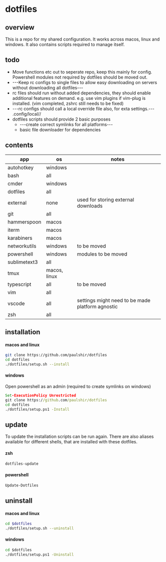 dotfiles
========

## overview ##
This is a repo for my shared configuration. It works across macos, linux and windows. It also contains scripts required to manage itself.

## todo ##
* Move functions etc out to seperate repo, keep this mainly for config. Powershell modules not required by dotfiles should be moved out.
* ---Keep rc configs to single files to allow easy downloading on servers without downloading all dotfiles---
* rc files should run without added dependencies, they should enable additional features on demand. e.g. use vim plugins if vim-plug is installed. (vim completed, zshrc still needs to be fixed)
* ---rc configs should call a local override file also, for exta settings.--- .config/local/<app>/
* dotfiles scripts should provide 2 basic purposes
  + ---create correct symlinks for all platforms---
  + basic file downloader for dependencies

## contents ##
| app          | os           | notes |
|--------------|--------------|-------|
| autohotkey   | windows      | |
| bash         | all          | |
| cmder        | windows      | |
| dotfiles     | all          | |
| external     | none         | used for storing external downloads |
| git          | all          | |
| hammerspoon  | macos        | |
| iterm        | macos        | |
| karabiners   | macos        | |
| networkutils | windows      | to be moved |
| powershell   | windows      | modules to be moved |
| sublimetext3 | all          | |
| tmux         | macos, linux | |
| typescript   | all          | to be moved |
| vim          | all          | |
| vscode       | all          | settings might need to be made platform agnostic |
| zsh          | all          | |

## installation ##
#### macos and linux ####
```zsh
git clone https://github.com/paulshir/dotfiles
cd dotfiles
./dotfiles/setup.sh --install
```

#### windows ####
Open powershell as an admin (required to create symlinks on windows)
```cmd
Set-ExecutionPolicy Unrestricted
git clone https://github.com/paulshir/dotfiles
cd dotfiles
./dotfiles/setup.ps1 -Install
```

## update ##
To update the installation scripts can be run again. There are also aliases available for different shells, that are installed with these dotfiles.

#### zsh ####
```zsh
dotfiles-update
```

#### powershell ####
```cmd
Update-Dotfiles
```

## uninstall ##
#### macos and linux ####
```zsh
cd $dotfiles
./dotfiles/setup.sh --uninstall
```

#### windows ####
```cmd
cd $dotfiles
./dotfiles/setup.ps1 -Uninstall
```
